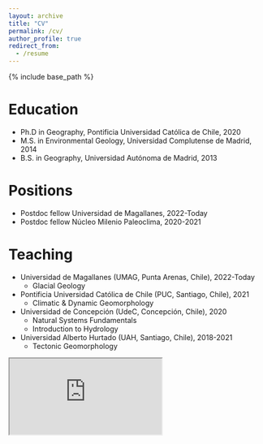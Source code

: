 ```yaml
---
layout: archive
title: "CV"
permalink: /cv/
author_profile: true
redirect_from:
  - /resume
---
```


{% include base_path %}

Education
======
* Ph.D in Geography, Pontificia Universidad Católica de Chile, 2020
* M.S. in Environmental Geology, Universidad Complutense de Madrid, 2014
* B.S. in Geography, Universidad Autónoma de Madrid, 2013

Positions
======
* Postdoc fellow Universidad de Magallanes, 2022-Today
* Postdoc fellow Núcleo Milenio Paleoclima, 2020-2021

Teaching
======
* Universidad de Magallanes (UMAG, Punta Arenas, Chile), 2022-Today
  * Glacial Geology    
* Pontificia Universidad Católica de Chile (PUC, Santiago, Chile), 2021
  * Climatic & Dynamic Geomorphology 
* Universidad de Concepción (UdeC, Concepción, Chile), 2020
  * Natural Systems Fundamentals
  * Introduction to Hydrology 
* Universidad Alberto Hurtado (UAH, Santiago, Chile), 2018-2021
  * Tectonic Geomorphology

<iframe src="https://docs.google.com/document/d/e/2PACX-1vQTC-eSP-LSOdSDoGbqNlC2B5Ax9CzzutKrEaZS6n7Qd18f-CBJMpnbW3-8DiliRPRaT91AMvego46u/pub?embedded=true"></iframe>


